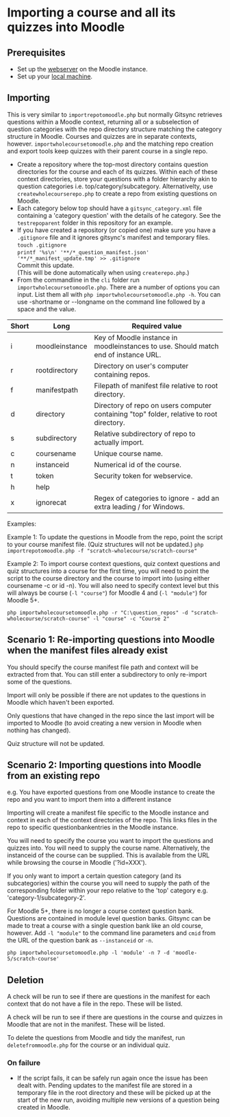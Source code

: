 # Importing a course and all its quizzes into Moodle

## Prerequisites
- Set up the [webserver](webservicesetup.md) on the Moodle instance.
- Set up your [local machine](localsetup.md).

## Importing
This is very similar to `importrepotomoodle.php` but normally Gitsync retrieves questions within a Moodle context, returning all or a subselection of question categories with the repo directory structure matching the category structure in Moodle. Courses and quizzes are in separate contexts, however. `importwholecoursetomoodle.php` and the matching repo creation and export tools keep quizzes with their parent course in a single repo.

- Create a repository where the top-most directory contains question directories for the course and each of its quizzes. Within each of these context directories, store your questions with a folder hierarchy akin to question categories i.e. top/category/subcategory. Alternativelty, use `createwholecourserepo.php` to create a repo from existing questions on Moodle.
- Each category below top should have a `gitsync_category.xml` file containing a 'category question' with the details of he category. See the `testrepoparent` folder in this repository for an example.
- If you have created a repository (or copied one) make sure you have a `.gitignore` file and it ignores gitsync's manifest and temporary files.  
`touch .gitignore`  
`printf '%s\n' '**/*_question_manifest.json' '**/*_manifest_update.tmp' >> .gitignore`  
Commit this update.  
(This will be done automatically when using `createrepo.php`.)
- From the commandline in the `cli` folder run `importwholecoursetomoodle.php`. There are a number of options you can input. List them all with `php importwholecoursetomoodle.php -h`. You can use -shortname or --longname on the command line followed by a space and the value.

|Short|Long|Required value|
|-|-|-|
|i|moodleinstance|Key of Moodle instance in  moodleinstances to use. Should match end of instance URL.|
|r|rootdirectory|Directory on user's computer containing repos.|
|f|manifestpath|Filepath of manifest file relative to root directory.|
|d|directory|Directory of repo on users computer containing "top" folder, relative to root directory.|
|s|subdirectory|Relative subdirectory of repo to actually import.|
|c|coursename|Unique course name.
|n|instanceid|Numerical id of the course.
|t|token|Security token for webservice.
|h|help|
|x|ignorecat|Regex of categories to ignore - add an extra leading / for Windows.

Examples:

Example 1:
To update the questions in Moodle from the repo, point the script to your course manifest file. (Quiz structures will not be updated.)
`php importrepotomoodle.php -f "scratch-wholecourse/scratch-course"`

Example 2:
To import course context questions, quiz context questions and quiz structures into a course for the first time, you will need to point the script to the course directory and the course to import into (using either coursename -c or id -n). You will also need to specify context level but this will always be course (`-l "course"`) for Moodle 4 and (`-l "module"`) for Moodle 5+.

`php importwholecoursetomoodle.php -r "C:\question_repos" -d "scratch-wholecourse/scratch-course" -l "course" -c "Course 2"`

## Scenario 1: Re-importing questions into Moodle when the manifest files already exist

You should specify the course manifest file path and context will be extracted from that. You can still enter a subdirectory to only re-import some of the questions.

Import will only be possible if there are not updates to the questions in Moodle which haven't been exported.

Only questions that have changed in the repo since the last import will be imported to Moodle (to avoid creating a new version in Moodle when nothing has changed).

Quiz structure will not be updated.

## Scenario 2: Importing questions into Moodle from an existing repo

e.g. You have exported questions from one Moodle instance to create the repo and you want to import them into a different instance

Importing will create a manifest file specific to the Moodle instance and context in each of the context directories of the repo. This links files in the repo to specific questionbankentries in the Moodle instance.

You will need to specify the course you want to import the questions and quizzes into. You will need to supply the course name. Alternatively, the instanceid of the course can be supplied. This is available from the URL while browsing the course in Moodle ('?id=XXX').

If you only want to import a certain question category (and its subcategories) within the course you will need to supply the path of the corresponding folder within your repo relative to the 'top' category e.g. 'category-1/subcategory-2'.

For Moodle 5+, there is no longer a course context question bank. Questions are contained in module level question banks. Gitsync can be made to treat a course with a single question bank like an old course, however. Add `-l "module"` to the command line parameters and `cmid` from the URL of the question bank as `--instanceid` or `-n`.

`php importwholecoursetomoodle.php -l 'module' -n 7 -d 'moodle-5/scratch-course'`

## Deletion

A check will be run to see if there are questions in the manifest for each context that do not have a file in the repo. These will be listed.

A check will be run to see if there are questions in the course and quizzes in Moodle that are not in the manifest. These will be listed.

To delete the questions from Moodle and tidy the manifest, run `deletefrommoodle.php` for the course or an individual quiz.

### On failure
- If the script fails, it can be safely run again once the issue has been dealt with. Pending updates to the manifest file are stored in a temporary file in the root directory and these will be picked up at the start of the new run, avoiding multiple new versions of a question being created in Moodle.
